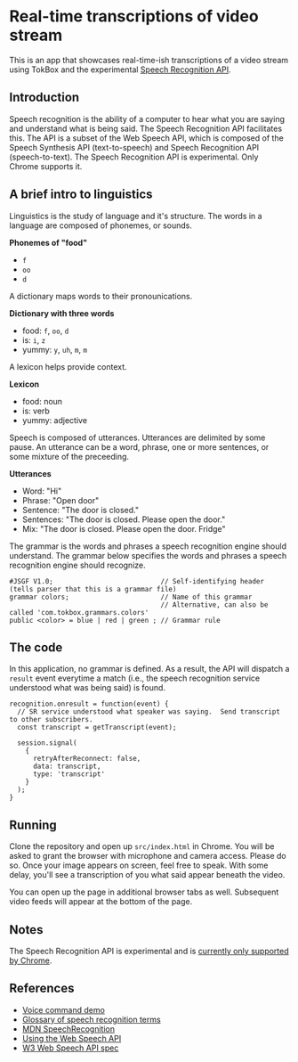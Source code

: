 # Real-time transcriptions of video stream

This is an app that showcases real-time-ish transcriptions of a video stream using TokBox and the experimental [Speech Recognition API](https://developer.mozilla.org/en-US/docs/Web/API/SpeechRecognition).

## Introduction

Speech recognition is the ability of a computer to hear what you are saying and understand what is being said.  The Speech Recognition API facilitates this.  The API is a subset of the Web Speech API, which is composed of the Speech Synthesis API (text-to-speech) and Speech Recognition API (speech-to-text).  The Speech Recognition API is experimental.  Only Chrome supports it.

## A brief intro to linguistics

Linguistics is the study of language and it's structure.  The words in a language are composed of phonemes, or sounds.

__Phonemes of "food"__
* `f`
* `oo`
* `d`

A dictionary maps words to their pronounications.

__Dictionary with three words__
* food: `f`, `oo`, `d`
* is: `i`, `z`
* yummy: `y`, `uh`, `m`, `m`

A lexicon helps provide context.

__Lexicon__
* food: noun
* is: verb
* yummy: adjective

Speech is composed of utterances.  Utterances are delimited by some pause.  An utterance can be a word, phrase, one or more sentences, or some mixture of the preceeding.

__Utterances__
* Word: "Hi"
* Phrase: "Open door"
* Sentence: "The door is closed."
* Sentences: "The door is closed.  Please open the door."
* Mix: "The door is closed.  Please open the door.  Fridge"

The grammar is the words and phrases a speech recognition engine should understand.  The grammar below specifies the words and phrases a speech recognition engine should recognize.

```
#JSGF V1.0;                           // Self-identifying header (tells parser that this is a grammar file)
grammar colors;                       // Name of this grammar
                                      // Alternative, can also be called 'com.tokbox.grammars.colors'
public <color> = blue | red | green ; // Grammar rule
```

## The code

In this application, no grammar is defined.  As a result, the API will dispatch a `result` event everytime a match (i.e., the speech recognition service understood what was being said) is found.

```
recognition.onresult = function(event) {
  // SR service understood what speaker was saying.  Send transcript to other subscribers.
  const transcript = getTranscript(event);

  session.signal(
    {
      retryAfterReconnect: false,
      data: transcript,
      type: 'transcript'
    }
  );
}
```

## Running

Clone the repository and open up `src/index.html` in Chrome.  You will be asked to grant the browser with microphone and camera access.  Please do so.  Once your image appears on screen, feel free to speak.  With some delay, you'll see a transcription of you what said appear beneath the video.

You can open up the page in additional browser tabs as well.  Subsequent video feeds will appear at the bottom of the page.

## Notes
The Speech Recognition API is experimental and is [currently only supported by Chrome](https://developer.mozilla.org/en-US/docs/Web/API/SpeechRecognition#Browser_compatibility).

## References
* [Voice command demo](https://mdn.github.io/web-speech-api/speech-color-changer/)
* [Glossary of speech recognition terms](https://www.lumenvox.com/resources/tips/tipsGlossary.aspx)
* [MDN SpeechRecognition](https://developer.mozilla.org/en-US/docs/Web/API/SpeechRecognition)
* [Using the Web Speech API](https://developer.mozilla.org/en-US/docs/Web/API/Web_Speech_API/Using_the_Web_Speech_API)
* [W3 Web Speech API spec](https://w3c.github.io/speech-api)
